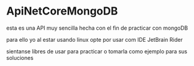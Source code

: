 # ApiNetCoreMongoDB


esta es una API muy sencilla hecha con el fin de practicar con mongoDB

para ello yo al estar usando linux opte por usar com IDE JetBrain Rider

sientanse libres de usar para practicar o tomarla como ejemplo para sus soluciones
